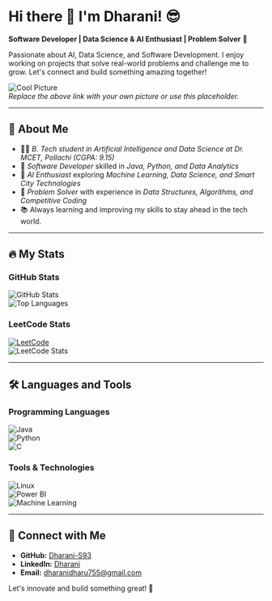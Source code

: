 # Hi there 👋 I'm Dharani! 😎  

**Software Developer | Data Science & AI Enthusiast | Problem Solver** 🚀  

Passionate about AI, Data Science, and Software Development. I enjoy working on projects that solve real-world problems and challenge me to grow. Let's connect and build something amazing together!  

![Cool Picture](https://avatars.githubusercontent.com/u/your-profile-id)  
_Replace the above link with your own picture or use this placeholder._  

---  
## 🌟 About Me  

- 👨‍💻 *B. Tech student in Artificial Intelligence and Data Science at Dr. MCET, Pollachi (CGPA: 9.15)*  
- 💪 *Software Developer* skilled in *Java, Python, and Data Analytics*  
- 🤖 *AI Enthusiast* exploring *Machine Learning, Data Science, and Smart City Technologies*  
- 🎉 *Problem Solver* with experience in *Data Structures, Algorithms, and Competitive Coding*  
- 📚 Always learning and improving my skills to stay ahead in the tech world.  

---  
## 🔥 My Stats  

### GitHub Stats  
![GitHub Stats](https://github-readme-stats.vercel.app/api?username=Dharani-S93&show_icons=true&theme=radical&hide_border=true&include_all_commits=true&count_private=true)  
![Top Languages](https://github-readme-stats.vercel.app/api/top-langs/?username=Dharani-S93&layout=compact&theme=radical&hide_border=true)  


### LeetCode Stats  
[![LeetCode](https://img.shields.io/badge/LeetCode-Profile-blue)](https://leetcode.com/dharani_s_/)  
![LeetCode Stats](https://leetcard.jacoblin.cool/dharani_s_?theme=dark&font=Roboto)  
 
 

---  
## 🛠 Languages and Tools  

### Programming Languages  
![Java](https://img.shields.io/badge/Java-ED8B00?style=for-the-badge&logo=java&logoColor=white)  
![Python](https://img.shields.io/badge/Python-3776AB?style=for-the-badge&logo=python&logoColor=white)  
![C](https://img.shields.io/badge/C-00599C?style=for-the-badge&logo=c&logoColor=white)  

### Tools & Technologies  
![Linux](https://img.shields.io/badge/Linux-FCC624?style=for-the-badge&logo=linux&logoColor=black)  
![Power BI](https://img.shields.io/badge/Power%20BI-F2C811?style=for-the-badge&logo=power%20bi&logoColor=black)  
![Machine Learning](https://img.shields.io/badge/Machine%20Learning-%2300C853.svg?style=for-the-badge&logo=scikit-learn&logoColor=white)  

---  
## 💼 Connect with Me  

- **GitHub:** [Dharani-S93](https://github.com/Dharani-S93)  
- **LinkedIn:** [Dharani](https://linkedin.com/in/Dharani-S93)  
- **Email:** dharanidharu755@gmail.com  

Let's innovate and build something great! 🚀

